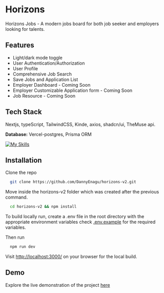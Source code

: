 
# Horizons

Horizons Jobs - A modern jobs board for both job seeker and employers looking for talents.

## Features

- Light/dark mode toggle
- User Authentication/Authorization
- User Profile
- Comprehensive Job Search
- Save Jobs and Application List
- Employer Dashboard - Coming Soon
- Employer Customizable Application form - Coming Soon
- Job Resource - Coming Soon

## Tech Stack

Nextjs, typeScript, TailwindCSS, Kinde, axios, shadcn/ui, TheMuse api.

**Database:** Vercel-postgres, Prisma ORM

[![My Skills](https://skillicons.dev/icons?i=nextjs,tailwind,prisma,vercel)](https://skillicons.dev)

## Installation

Clone the repo

```bash
  git clone https://github.com/DannyEnagu/horizons-v2.git
```

Move inside the horizons-v2 folder which was created after the previous command.

```bash
  cd horizons-v2 && npm install
```

To build locally run, create a .env file in the root directory with the appropriate environment variables check [.env.example](https://github.com/DannyEnagu/horizons-v2/blob/main/.env.example) for the required variables.

Then run

```bash
  npm run dev
```

Visit [http://localhost:3000/](http://localhost:3000/) on your browser for the local build.

## Demo

Explore the live demonstration of the project [here](https://horizons-jobs.vercel.app/)

